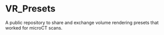# VR_Presets
A public repository to share and exchange volume rendering presets that worked for microCT scans. 
